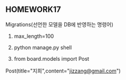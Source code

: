 ## HOMEWORK17





Migrations(선언한 모델을 DB에 반영하는 명령어)

1. max_length=100

2. python manage.py shell

3.  from board.models import Post

   Post(title="지희",content="jizzang@gmail.com")